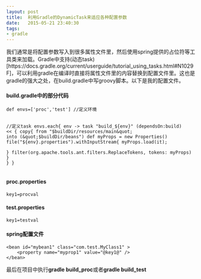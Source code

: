 ```yaml
---
layout: post
title:  利用Gradle的DynamicTask来适应各种配置参数
date:   2015-05-21 23:40:30
tags:
- gradle
---
```

<p>我们通常是将配置参数写入到很多属性文件里，然后使用spring提供的占位符等工具类来加载。Gradle中支持(动态task)[https://docs.gradle.org/current/userguide/tutorial_using_tasks.html#N1029F]，可以利用gradle在编译时直接将属性文件里的内容替换到配置文件里。这也是gradle的强大之处，在build.gradle中写groovy脚本。以下是我的配置文件。</p>
<h4 id="buildgradle">build.gradle中的部分代码</h4>
<pre><code class="groovy">def envs=['proc','test'] //定义环境

//定义task
envs.each{ env -&gt;
    task &quot;build_${env}&quot; (dependsOn:build) &lt;&lt; {
        copy{
            from &quot;$buildDir/resources/main&quot;
            into (&quot;$buildDir/beans&quot;)
            def myProps = new Properties()
            file(&quot;${env}.properties&quot;).withInputStream{
                myProps.load(it);   
            }
            filter(org.apache.tools.ant.filters.ReplaceTokens, tokens: myProps)
        }
    }
}
</code></pre>

<h4 id="procproperties">proc.properties</h4>
<pre><code>key1=procval
</code></pre>

<h4 id="testproperties">test.properties</h4>
<pre><code>key1=testval
</code></pre>

<h4 id="spring">spring配置文件</h4>
<pre><code class="xml">&lt;bean id=&quot;mybean1&quot; class=&quot;com.test.MyClass1&quot; &gt;
    &lt;property name=&quot;myprop1&quot; value=&quot;@key1@&quot; /&gt;
&lt;/bean&gt;
</code></pre>

<p>最后在项目中执行<strong>gradle build_proc</strong>或者<strong>gradle build_test</strong></p>